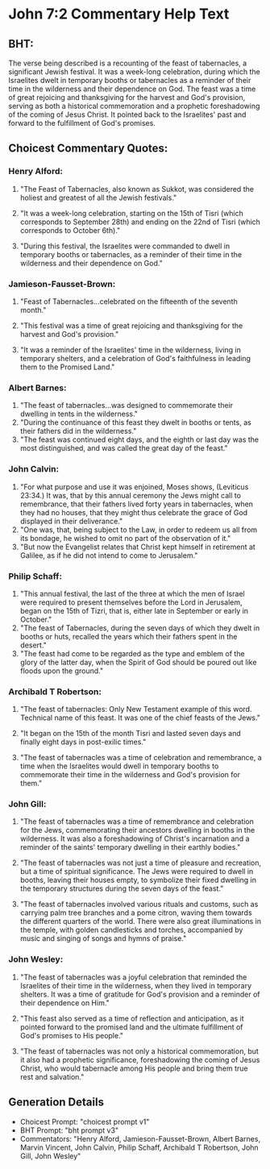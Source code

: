 # John 7:2 Commentary Help Text

## BHT:
The verse being described is a recounting of the feast of tabernacles, a significant Jewish festival. It was a week-long celebration, during which the Israelites dwelt in temporary booths or tabernacles as a reminder of their time in the wilderness and their dependence on God. The feast was a time of great rejoicing and thanksgiving for the harvest and God's provision, serving as both a historical commemoration and a prophetic foreshadowing of the coming of Jesus Christ. It pointed back to the Israelites' past and forward to the fulfillment of God's promises.

## Choicest Commentary Quotes:
### Henry Alford:
1. "The Feast of Tabernacles, also known as Sukkot, was considered the holiest and greatest of all the Jewish festivals." 

2. "It was a week-long celebration, starting on the 15th of Tisri (which corresponds to September 28th) and ending on the 22nd of Tisri (which corresponds to October 6th)." 

3. "During this festival, the Israelites were commanded to dwell in temporary booths or tabernacles, as a reminder of their time in the wilderness and their dependence on God."

### Jamieson-Fausset-Brown:
1. "Feast of Tabernacles...celebrated on the fifteenth of the seventh month." 

2. "This festival was a time of great rejoicing and thanksgiving for the harvest and God's provision." 

3. "It was a reminder of the Israelites' time in the wilderness, living in temporary shelters, and a celebration of God's faithfulness in leading them to the Promised Land."

### Albert Barnes:
1. "The feast of tabernacles...was designed to commemorate their dwelling in tents in the wilderness." 
2. "During the continuance of this feast they dwelt in booths or tents, as their fathers did in the wilderness." 
3. "The feast was continued eight days, and the eighth or last day was the most distinguished, and was called the great day of the feast."

### John Calvin:
1. "For what purpose and use it was enjoined, Moses shows, (Leviticus 23:34.) It was, that by this annual ceremony the Jews might call to remembrance, that their fathers lived forty years in tabernacles, when they had no houses, that they might thus celebrate the grace of God displayed in their deliverance."
2. "One was, that, being subject to the Law, in order to redeem us all from its bondage, he wished to omit no part of the observation of it."
3. "But now the Evangelist relates that Christ kept himself in retirement at Galilee, as if he did not intend to come to Jerusalem."

### Philip Schaff:
1. "This annual festival, the last of the three at which the men of Israel were required to present themselves before the Lord in Jerusalem, began on the 15th of Tizri, that is, either late in September or early in October."
2. "The feast of Tabernacles, during the seven days of which they dwelt in booths or huts, recalled the years which their fathers spent in the desert."
3. "The feast had come to be regarded as the type and emblem of the glory of the latter day, when the Spirit of God should be poured out like floods upon the ground."

### Archibald T Robertson:
1. "The feast of tabernacles: Only New Testament example of this word. Technical name of this feast. It was one of the chief feasts of the Jews." 

2. "It began on the 15th of the month Tisri and lasted seven days and finally eight days in post-exilic times." 

3. "The feast of tabernacles was a time of celebration and remembrance, a time when the Israelites would dwell in temporary booths to commemorate their time in the wilderness and God's provision for them."

### John Gill:
1. "The feast of tabernacles was a time of remembrance and celebration for the Jews, commemorating their ancestors dwelling in booths in the wilderness. It was also a foreshadowing of Christ's incarnation and a reminder of the saints' temporary dwelling in their earthly bodies." 

2. "The feast of tabernacles was not just a time of pleasure and recreation, but a time of spiritual significance. The Jews were required to dwell in booths, leaving their houses empty, to symbolize their fixed dwelling in the temporary structures during the seven days of the feast." 

3. "The feast of tabernacles involved various rituals and customs, such as carrying palm tree branches and a pome citron, waving them towards the different quarters of the world. There were also great illuminations in the temple, with golden candlesticks and torches, accompanied by music and singing of songs and hymns of praise."

### John Wesley:
1. "The feast of tabernacles was a joyful celebration that reminded the Israelites of their time in the wilderness, when they lived in temporary shelters. It was a time of gratitude for God's provision and a reminder of their dependence on Him." 

2. "This feast also served as a time of reflection and anticipation, as it pointed forward to the promised land and the ultimate fulfillment of God's promises to His people." 

3. "The feast of tabernacles was not only a historical commemoration, but it also had a prophetic significance, foreshadowing the coming of Jesus Christ, who would tabernacle among His people and bring them true rest and salvation."


## Generation Details
- Choicest Prompt: "choicest prompt v1"
- BHT Prompt: "bht prompt v3"
- Commentators: "Henry Alford, Jamieson-Fausset-Brown, Albert Barnes, Marvin Vincent, John Calvin, Philip Schaff, Archibald T Robertson, John Gill, John Wesley"
